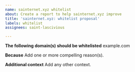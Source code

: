 ```yaml
---
name: sainternet.xyz whitelist
about: Create a report to help sainternet.xyz improve
title: 'sainternet.xyz: whitelist proposal'
labels: whitelist
assignees: saint-lascivious

---
```


**The following domain(s) should be whitelisted**
example.com

**Because**
Add one or more compelling reason(s).

**Additional context**
Add any other context.
